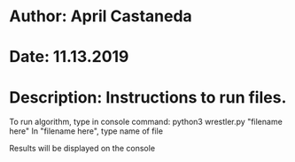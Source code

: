 # Author: April Castaneda
# Date: 11.13.2019
# Description: Instructions to run files.

To run algorithm, type in console command:
	python3 wrestler.py "filename here"
In "filename here", type name of file

Results will be displayed on the console